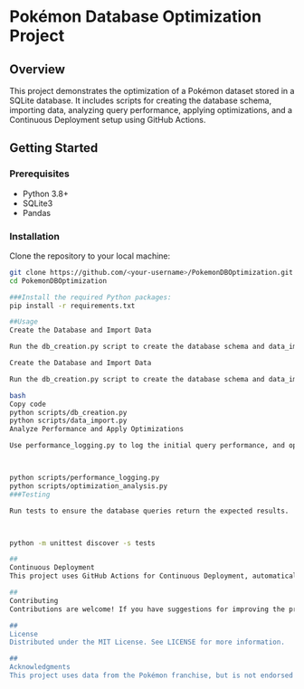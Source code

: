 
# Pokémon Database Optimization Project

## Overview

This project demonstrates the optimization of a Pokémon dataset stored in a SQLite database. It includes scripts for creating the database schema, importing data, analyzing query performance, applying optimizations, and a Continuous Deployment setup using GitHub Actions.

## Getting Started

### Prerequisites

- Python 3.8+
- SQLite3
- Pandas

### Installation

Clone the repository to your local machine:

```bash
git clone https://github.com/<your-username>/PokemonDBOptimization.git
cd PokemonDBOptimization

###Install the required Python packages:
pip install -r requirements.txt

##Usage
Create the Database and Import Data

Run the db_creation.py script to create the database schema and data_import.py to import the Pokémon data into the database.

Create the Database and Import Data

Run the db_creation.py script to create the database schema and data_import.py to import the Pokémon data into the database.

bash
Copy code
python scripts/db_creation.py
python scripts/data_import.py
Analyze Performance and Apply Optimizations

Use performance_logging.py to log the initial query performance, and optimization_analysis.py to apply optimizations.



python scripts/performance_logging.py
python scripts/optimization_analysis.py
###Testing

Run tests to ensure the database queries return the expected results.



python -m unittest discover -s tests

##
Continuous Deployment
This project uses GitHub Actions for Continuous Deployment, automatically deploying and testing the latest version on every push to the main branch. The workflow includes steps for environment setup, database schema application, data import, optimization, and testing.

##
Contributing
Contributions are welcome! If you have suggestions for improving the project, please fork the repo and create a pull request or open an issue with the tag "enhancement". Don't forget to give the project a star! Thanks again!

##
License
Distributed under the MIT License. See LICENSE for more information.

##
Acknowledgments
This project uses data from the Pokémon franchise, but is not endorsed by or affiliated with Pokémon, Nintendo, or Game Freak. """